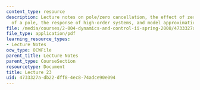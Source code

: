 ```yaml
---
content_type: resource
description: Lecture notes on pole/zero cancellation, the effect of zeros in the proximity
  of a pole, the response of high-order systems, and model approximation.
file: /media/courses/2-004-dynamics-and-control-ii-spring-2008/4733327adb22dff84ec874adce90e094_lecture_23.pdf
file_type: application/pdf
learning_resource_types:
- Lecture Notes
ocw_type: OCWFile
parent_title: Lecture Notes
parent_type: CourseSection
resourcetype: Document
title: Lecture 23
uid: 4733327a-db22-dff8-4ec8-74adce90e094
---
```

